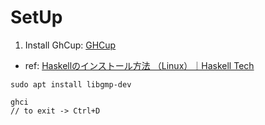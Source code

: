 # SetUp

1. Install GhCup: [GHCup](https://www.haskell.org/ghcup/#)
  - ref: [Haskellのインストール方法 （Linux）｜Haskell Tech](https://haskell-tech.nkhn37.net/haskell-install-linux/)
  ```
  sudo apt install libgmp-dev
  ```

```shell
ghci
// to exit -> Ctrl+D
```

